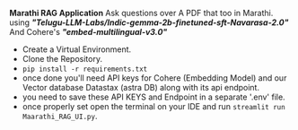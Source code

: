 **Marathi RAG Application**
Ask questions over A PDF that too in Marathi.
using ***"Telugu-LLM-Labs/Indic-gemma-2b-finetuned-sft-Navarasa-2.0"***
And Cohere's ***"embed-multilingual-v3.0"***
- Create a Virtual Environment.
- Clone the Repository.
- `pip install -r requirements.txt`
- once done you'll need API keys for Cohere (Embedding Model) and our Vector database Datastax (astra DB) along with its api endpoint.
- you need to save these API KEYS and Endpoint in a separate '.env' file.
- once properly set open the terminal on your IDE and run `streamlit run Maarathi_RAG_UI.py`.
